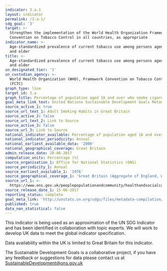 ```yaml
---
indicator: 3.a.1
layout: indicator
permalink: /3-a-1/
sdg_goal: '3'
target: >-
  Strengthen the implementation of the World Health Organization Framework
  Convention on Tobacco Control in all countries, as appropriate
indicator_name: >-
  Age-standardized prevalence of current tobacco use among persons aged 15 years
  and older
title: >-
  Age-standardized prevalence of current tobacco use among persons aged 15 years
  and older
un_designated_tier: '1'
un_custodian_agency: >-
  World Health Organization (WHO), Framework Convention on Tobacco Control
  (FCTC)
graph_type: line
target_id: 3.a
graph_title: Percentage of population aged 16 and over who smoke cigarettes
goal_meta_link_text: United Nations Sustainable Development Goals Metadata (pdf 865kB)
source_active_1: true
source_url_text_1: Adult Smoking Habits in Great Britain
source_active_2: false
source_url_text_2: Link to Source
source_active_3: false
source_url_3: Link to Source
national_indicator_available: Percentage of population aged 16 and over who smoke cigarettes
national_indicator_periodicity: Annual
national_earliest_available_data: '2000'
national_geographical_coverage: Great Britain
admin_release_date: 28-06-2017
computation_units: Percentage (%)
source_organisation_1: Office for National Statistics (ONS)
source_periodicity_1: Annual
source_earliest_available_1: '1976'
source_geographical_coverage_1: 'Great Britain (Aggregate of England, Wales, and Scotland)'
source_url_1: >-
  https://www.ons.gov.uk/peoplepopulationandcommunity/healthandsocialcare/drugusealcoholandsmoking/datasets/adultsmokinghabitsingreatbritain
source_release_date_1: 15-06-2017
reporting_status: complete
goal_meta_link: 'http://unstats.un.org/sdgs/files/metadata-compilation/Metadata-Goal-3.pdf'
published: true
data_non_statistical: false
---
```

This indicator is being used as an approximation of the UN SDG Indicator and has been identified in collaboration with topic experts. We will work to develop UK data to meet the global indicator specification.

Data availability within the UK is limited to Great Britain for this indicator.

The Sustainable Development Goals is a collaborative project, if you have any feedback or suggestions for data please contact us at <SustainableDevelopment@ons.gov.uk>
